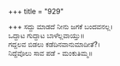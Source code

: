 +++
title = "929"

+++
ಸದ್ದು ಮಾಡದೆ ನೀನು ಜಗಕೆ ಬಂದವನಲ್ಲ।  
ಒದ್ದಾಟ ಗುದ್ದಾಟ ಬಾಳೆಲ್ಲವಾಯ್ತು॥  
ಗದ್ದಲವ ಬಿಡಲು ಕಡೆದಿನವಾನುಮಾದೀತೆ?।  
ನಿದ್ದೆವೊಲು ಸಾವ ಪಡೆ - ಮಂಕುತಿಮ್ಮ॥  
